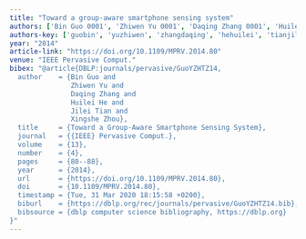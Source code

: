 ```yaml
---
title: "Toward a group-aware smartphone sensing system"
authors: ['Bin Guo 0001', 'Zhiwen Yu 0001', 'Daqing Zhang 0001', 'Huilei He', 'Jilei Tian', 'Xingshe Zhou']
authors-key: ['guobin', 'yuzhiwen', 'zhangdaqing', 'hehuilei', 'tianjilei', 'zhouxingshe']
year: "2014"
article-link: "https://doi.org/10.1109/MPRV.2014.80"
venue: "IEEE Pervasive Comput."
bibex: "@article{DBLP:journals/pervasive/GuoYZHTZ14,
  author    = {Bin Guo and
               Zhiwen Yu and
               Daqing Zhang and
               Huilei He and
               Jilei Tian and
               Xingshe Zhou},
  title     = {Toward a Group-Aware Smartphone Sensing System},
  journal   = {{IEEE} Pervasive Comput.},
  volume    = {13},
  number    = {4},
  pages     = {80--88},
  year      = {2014},
  url       = {https://doi.org/10.1109/MPRV.2014.80},
  doi       = {10.1109/MPRV.2014.80},
  timestamp = {Tue, 31 Mar 2020 18:15:58 +0200},
  biburl    = {https://dblp.org/rec/journals/pervasive/GuoYZHTZ14.bib},
  bibsource = {dblp computer science bibliography, https://dblp.org}
}"
---
```

